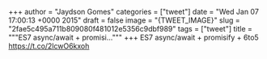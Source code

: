 
+++
author = "Jaydson Gomes"
categories = ["tweet"]
date = "Wed Jan 07 17:00:13 +0000 2015"
draft = false
image = "{TWEET_IMAGE}"
slug = "2fae5c495a711b809080f481012e5356c9dbf989"
tags = ["tweet"]
title = """ES7 async/await + promisi..."""
+++
ES7 async/await + promisify + 6to5 https://t.co/2lcwO6kxoh
